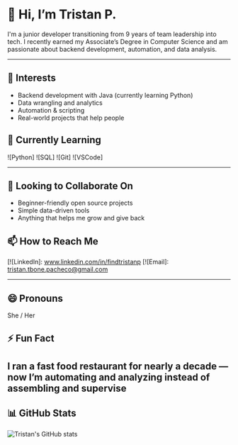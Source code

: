 # 👋 Hi, I’m Tristan P.

I'm a junior developer transitioning from 9 years of team leadership into tech. I recently earned my Associate’s Degree in Computer Science and am passionate about backend development, automation, and data analysis.

---

## 👀 Interests
- Backend development with Java (currently learning Python)
- Data wrangling and analytics
- Automation & scripting
- Real-world projects that help people

## 🌱 Currently Learning
![Python]
![SQL]
![Git]
![VSCode]

---

## 💞️ Looking to Collaborate On
- Beginner-friendly open source projects
- Simple data-driven tools
- Anything that helps me grow and give back

## 📫 How to Reach Me
[![LinkedIn]: www.linkedin.com/in/findtristanp
[![Email]: tristan.tbone.pacheco@gmail.com

---

## 😄 Pronouns
She / Her

## ⚡ Fun Fact
I ran a fast food restaurant for nearly a decade — now I’m automating and analyzing instead of assembling and supervise 
---

## 📊 GitHub Stats
![Tristan's GitHub stats](https://github-readme-stats.vercel.app/api?username=tbone78flag&show_icons=true&theme=default)
